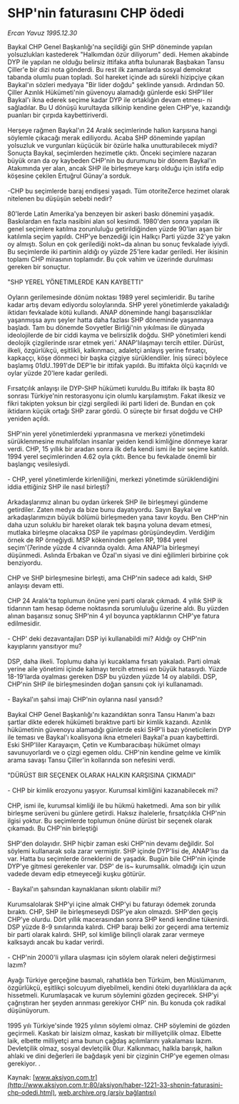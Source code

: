 # SHP'nin faturasını CHP ödedi

*Ercan Yavuz 1995.12.30*

<font class="agenda2NewsSpot">
 Baykal CHP Genel Başkanlığı'na seçildiği gün SHP döneminde yapılan yolsuzlukları kastederek "Halkımdan özür diliyorum" dedi.
</font>
<font class="newsDetail">
 Hemen akabinde DYP ile yapılan ne olduğu belirsiz ittifaka atıfta bulunarak Başbakan Tansu Çiller'e bir dizi nota gönderdi. Bu rest ilk zamanlarda sosyal demokrat tabanda olumlu puan topladı. Sol hareket içinde adı sürekli hizipçiye çıkan Baykal'ın sözleri medyaya "Bir lider doğdu" şeklinde yansıdı. Ardından 50. Çiller Azınlık Hükümeti'nin güvenoyu alamadığı günlerde eski SHP'liler Baykal'ı ikna ederek seçime kadar DYP ile ortaklığın devam etmesı- ni sağladılar. Bu U dönüşü kurultayda silkinip kendine gelen CHP'ye, kazandığı puanları bir çırpıda kaybettiriverdi.
 <br/>
 <br/>
 Herşeye rağmen Baykal'ın 24 Aralık seçimlerinde halkın karşısına hangi söylemle çıkacağı merak ediliyordu. Acaba SHP döneminde yapılan yolsuzluk ve vurgunları küçücük bir özürle halka unutturabilecek miydi? Sonuçta Baykal, seçimlerden hezimetle çıktı. Önceki seçimlere nazaran büyük oran da oy kaybeden CHP'nin bu durumunu bir dönem Baykal'ın Atakımında yer alan, ancak SHP ile birleşmeye karşı olduğu için istifa edip köşesine çekilen Ertuğrul Günay'a sorduk.
 <br/>
 <br/>
 -CHP bu seçimlerde baraj endişesi yaşadı. Tüm otoriteZerce hezimet olarak nitelenen bu düşüşün sebebi nedir?
 <br/>
 <br/>
 80'lerde Latin Amerika'ya benzeyen bir askeri baskı dönemini yaşadık. Baskılardan en fazla nasibini alan sol kesimdi. 1980'den sonra yapılan ilk genel seçimlere katılma zorunluluğu getirildiğinden yüzde 90'ları aşan bir katılımla seçim yapıldı. CHP'ye benzediği için Halkçı Parti yüzde 32'ye yakın oy almıştı. Solun en çok gerilediği nokt~da alınan bu sonuç fevkalade iyiydi. Bu seçimlerde iki partinin aldığı oy yüzde 25'lere kadar geriledi. Her ikisinin toplamı CHP mirasının toplamıdır. Bu çok vahim ve üzerinde durulması gereken bir sonuçtur.
 <br/>
 <br/>
 "SHP YEREL YÖNETIMLERDE KAN KAYBETTI"
 <br/>
 <br/>
 Oyların gerilemesinde dönüm noktası 1989 yerel seçimleridir. Bu tarihe kadar artış devam ediyordu soloylarında. SHP yerel yönetimlerde yakaladığı iktidarı fevkalade kötü kullandı. ANAP döneminde hangi başarısızlıklar yaşanmışsa aynı şeyler hatta daha fazlası SHP döneminde yaşanmaya başladı. Tam bu dönemde Sovyetler Birliği'nin yıkılması ile dünyada ideolojilerde de bir ciddi kayma ve belirsizlik doğdu. SHP yönetimleri kendi deolojik çizgilerinde ısrar etmek yeri.' ANAP'lılaşmayı tercih ettiler. Dürüst,  ilkeli, özgürlükçü, eşitlikli, kalkınmacı, adaletçi anlayış yerine fırsatçı, kapkaççı, köşe dönmeci bir başka çizgiye sürüklendiler. İniş süreci böylece başlamış 01dU..1991'de DEP'le bir ittifak yapıldı. Bu ittifakta ölçü kaçırıldı ve oylar yüzde 20'lere kadar geriledi.
 <br/>
 <br/>
 Fırsatçılık anlayışı ile DYP-SHP hükümeti kuruldu.Bu ittifakı ilk başta 80 sonrası Türkiye'nin restorasyonu için olumlu karşılamıştım. Fakat ilkesiz ve fikri takipten yoksun bir çizgi sergiledi iki parti lideri de. Bundan en çok iktidarın küçük ortağı SHP zarar gördü. O süreçte bir fırsat doğdu ve CHP yeniden açıldı.
 <br/>
 <br/>
 SHP'nin yerel yönetimlerdeki yıpranmasına ve merkezi yönetimdeki sürüklenmesine muhalifolan insanlar yeiden kendi kimliğine dönmeye karar verdi. CHP, 15 yıllık bir aradan sonra ilk defa kendi ismi ile bir seçime katıldı. 1994 yerel seçimlerinden 4.62 oyla çıktı. Bence bu fevkalade önemli bir başlangıç vesilesiydi.
 <br/>
 <br/>
 - CHP, yerel yönetimlerde kirleniliğini, merkezi yönetimde sürüklendiğini iddia ettiğiniz SHP ile nasıl birleşti?
 <br/>
 <br/>
 Arkadaşlarımız alınan bu oydan ürkerek SHP ile birleşmeyi gündeme getirdiler. Zaten medya da bize bunu dayatıyordu. Sayın Baykal ve arkadaşlarımızın büyük bölümü birleşmeden yana tavır koydu. Ben CHP'nin daha uzun soluklu bir hareket olarak tek başına yoluna devam etmesi, mutlaka birleşme olacaksa DSP ile yapılması görüşündeydim. Verdiğim örnek de RP örneğiydi. MSP kökeninden gelen RP, 1984 yerel seçim'(7erinde yüzde 4 civarında oyaldı. Ama ANAP'la birleşmeyi düşünmedi. Aslında Erbakan ve Özal'ın siyasi ve dini eğilimleri birbirine çok benziyordu.
 <br/>
 <br/>
 CHP ve SHP birleşmesine birleşti, ama CHP'nin sadece adı kaldı, SHP anlayışı devam etti.
 <br/>
 <br/>
 CHP 24 Aralık'ta toplumun önüne yeni parti olarak çıkmadı. 4 yıllık SHP ik tidarının tam hesap ödeme noktasında sorumluluğu üzerine aldı. Bu yüzden alınan başarısız sonuç SHP'nin 4 yıl boyunca yaptıklarının CHP'ye fatura edilmesidir.
 <br/>
 <br/>
 - CHP' deki dezavantajları DSP iyi kullanabildi mi? Aldığı oy CHP'nin kayıplarını yansıtıyor mu?
 <br/>
 <br/>
 DSP, daha ilkeli. Toplumu daha iyi kucaklama fırsatı yakaladı. Parti olmak yerine aile yönetimi içinde kalmayı tercih etmesi en büyük hatasıydı. Yüzde 18-19'larda oyalması gereken DSP bu yüzden yüzde 14 oy alabildi. DSP, CHP'nin SHP ile birleşmesinden doğan şansını çok iyi kullanamadı.
 <br/>
 <br/>
 - Baykal'ın şahsi imajı CHP'nin oylarına nasıl yansıdı?
 <br/>
 <br/>
 Baykal CHP Genel Başkanlığı'nı kazandıktan sonra Tansu Hanım'a bazı şartlar dikte ederek hükümeti bıraktıve parti bir kimlik kazandı. Azınlık hükümetinin güvenoyu alamadığı günlerde eski SHP'li bazı yöneticilerin DYP ile teması ve Baykal'ı koalisyona ikna etmeleri Baykal'a puan kaybettirdi. Eski SHP'liler Karayaıçın, Çetin ve Kumbaracıbaşı hükümet olmayı savunuyorlardı ve o çizgi egemen oldu. CHP'nin kendine gelme ve kimlik arama savaşı Tansu Çiller'in kollarında son nefesini verdi.
 <br/>
 <br/>
 "DÜRÜST BIR SEÇENEK OLARAK HALKIN KARŞISINA ÇIKMADI"
 <br/>
 <br/>
 - CHP bir kimlik erozyonu yaşıyor. Kurumsal kimliğini kazanabilecek mi?
 <br/>
 <br/>
 CHP, ismi ile, kurumsal kimliği ile bu hükmü haketmedi. Ama son bir yıllık birleşme serüveni bu günlere getirdi. Haksız ihalelerle, fırsatçılıkla CHP'nin ilgisi yoktur. Bu seçimlerde toplumun önüne dürüst bir seçenek olarak çıkamadı. Bu CHP'nin birleştiği
 <br/>
 <br/>
 SHP'den dolayıdır. SHP hiçbir zaman eski CHP'nin devamı değildir. Sol söylemi kullanarak sola zarar vermiştir. SHP içinde DYP'lisi de, ANAP'lısı da var. Hatta bu seçimlerde örneklerini de yaşadık. Bugün bile CHP'nin içinde DYP'ye gitmesi gerekenler var. DSP' de is~ kurumsallık. olmadığı için uzun vadede devam edip etmeyeceği kuşku götürür.
 <br/>
 <br/>
 - Baykal'ın şahsından kaynaklanan sıkıntı olabilir mi?
 <br/>
 <br/>
 Kurumsalolarak SHP'yi içine almak CHP'yi bu faturayı ödemek zorunda bıraktı. CHP, SHP ile birleşmeseydi DSP'ye akın olmazdı. SHP'den geçiş CHP'ye olurdu. Dört yıllık macerasından sonra SHP kendi kendine tükenirdi. DSP yüzde 8-9 sınılarında kalırdı. CHP barajı belki zor geçerdi ama tertemiz bir parti olarak kalırdı. SHP, sol kimliğe bilinçli olarak zarar vermeye kalksaydı ancak bu kadar verirdi.
 <br/>
 <br/>
 - CHP'nin 2000'li yıllara ulaşması için söylem olarak neleri değiştirmesi lazım?
 <br/>
 <br/>
 Ayağı Türkiye gerçeğine basmalı, rahatlıkla ben Türküm, ben Müslümanım, özgürlükçü, eşitlikçi solcuyum diyebilmeli, kendini öteki duyarlılıklara da açık hissetmeli. Kurumlaşacak ve kurum söylemini gözden geçirecek. SHP'yi çağrıştıran her şeyden arınması gerekiyor CHP' nin. Bu konuda çok radikal düşünüyorum.
 <br/>
 <br/>
 1995 yılı Türkiye'sinde 1925 yılının söylemi olmaz. CHP söylemini de gözden geçirmeli. Kaskatı bir laisizm olmaz, kaskatı bir milliyetçilik olmaz. Elbette laik, elbette milliyetçi ama bunun çağdaş açılımlarını yakalaması lazım. Devletçilik olmaz, sosyal devletçilik 0lur. Kalkınmacı, halkla barışık, halkın ahlaki ve dini değerleri ile bağdaşık yeni bir çizginin CHP'ye egemen olması gerekiyor. .
 <br/>
</font>

Kaynak: [www.aksiyon.com.tr](http://www.aksiyon.com.tr:80/aksiyon/haber-1221-33-shpnin-faturasini-chp-odedi.html), [web.archive.org (arşiv bağlantısı)](http://web.archive.org/web/20101119051544/http://www.aksiyon.com.tr:80/aksiyon/haber-1221-33-shpnin-faturasini-chp-odedi.html)
